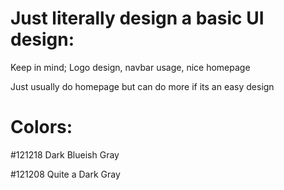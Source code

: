 # Just literally design a basic UI design:

Keep in mind;
Logo design, navbar usage, nice homepage

Just usually do homepage but can do more if its an easy design

# Colors:

#121218
Dark Blueish Gray

#121208 
Quite a Dark Gray
